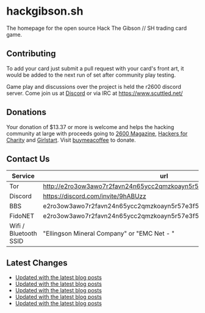 # hackgibson.sh
The homepage for the open source Hack The Gibson // SH trading card game.


## Contributing

To add your card just submit a pull request with your card's front art, it would be added to the next run of set after community play testing.

Game play and discussions over the project is held the r2600 discord server. Come join us at [Discord](https://discord.com/invite/9hABUzz) or via IRC at https://www.scuttled.net/


## Donations

Your donation of $13.37 or more is welcome and helps the hacking community at large with proceeds going to [2600 Magazine](https://2600.com/), [Hackers for Charity](https://hackersforcharity.org) and [Girlstart](https://girlstart.org).  Visit [buymeacoffee](https://www.buymeacoffee.com/hackgibson.sh) to donate.


## Contact Us

Service | url
-|-
Tor | http://e2ro3ow3awo7r2favn24n65ycc2qmzkoayn5r57e3f56nvjwdcgg32ad.onion
Discord | https://discord.com/invite/9hABUzz
BBS | e2ro3ow3awo7r2favn24n65ycc2qmzkoayn5r57e3f56nvjwdcgg32ad.onion:23
FidoNET | e2ro3ow3awo7r2favn24n65ycc2qmzkoayn5r57e3f56nvjwdcgg32ad.onion:24554
Wifi / Bluetooth SSID | "Ellingson Mineral Company" or "EMC Net - <fidonet address>"

## Latest Changes
<!-- BLOG-POST-LIST:START -->
- [Updated with the latest blog posts](https://github.com/DFW2600/hackgibson.sh/commit/3673627b5198702e94e4374f5e348960478acc02)
- [Updated with the latest blog posts](https://github.com/DFW2600/hackgibson.sh/commit/c84f467b5c8fa8efd9beaca75c1763f7c7924d03)
- [Updated with the latest blog posts](https://github.com/DFW2600/hackgibson.sh/commit/e72aeed1c1e83410d570fc7790a01ed38a30c8ab)
- [Updated with the latest blog posts](https://github.com/DFW2600/hackgibson.sh/commit/05ee5a17e74eef739c22bf6034f48d71b6486534)
- [Updated with the latest blog posts](https://github.com/DFW2600/hackgibson.sh/commit/dd2bf764af5bba2c169abb7b2fdbc099407085b7)
<!-- BLOG-POST-LIST:END -->
